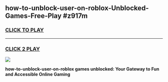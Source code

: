 
## how-to-unblock-user-on-roblox-Unblocked-Games-Free-Play #z917m
<h3>
<a href="https://us.freeplayer.one?title=how-to-unblock-user-on-roblox&ref=9M">CLICK TO PLAY</a></h3>
<hr>

<h3>
<a href="https://us.freeplayer.one?title=how-to-unblock-user-on-roblox&ref=9M">CLICK 2 PLAY</a>
  
</h3>

<a href="https://us.freeplayer.one?title=how-to-unblock-user-on-roblox&ref=9M"><img src="https://clearcache.store/games.png"></a>


**how-to-unblock-user-on-roblox games unblocked: Your Gateway to Fun and Accessible Online Gaming**
